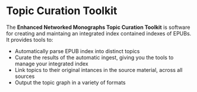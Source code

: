 # Topic Curation Toolkit

The __Enhanced Networked Monographs Topic Curation Toolkit__ is software for creating and maintaing an integrated index contained indexes of EPUBs. It provides tools to:

- Automatically parse EPUB index into distinct topics
- Curate the results of the automatic ingest, giving you the tools to manage your integrated index
- Link topics to their original intances in the source material, across all sources
- Output the topic graph in a variety of formats
